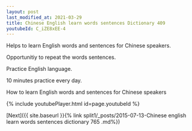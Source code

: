 ```yaml
---
layout: post
last_modified_at: 2021-03-29
title: Chinese English learn words sentences Dictionary 409 
youtubeId: C_iZE8xEE-4
---
```

 
 
Helps to learn English words and sentences for Chinese speakers.

Opportunitiy to repeat the words sentences. 

Practice English language. 
 
10 minutes practice every day. 
 
How to learn English words and sentences for Chinese speakers 
 
{% include youtubePlayer.html id=page.youtubeId %}
 
 
[Next]({{ site.baseurl }}{% link  split1/_posts/2015-07-13-Chinese english learn words sentences dictionary 765 .md%})
 
